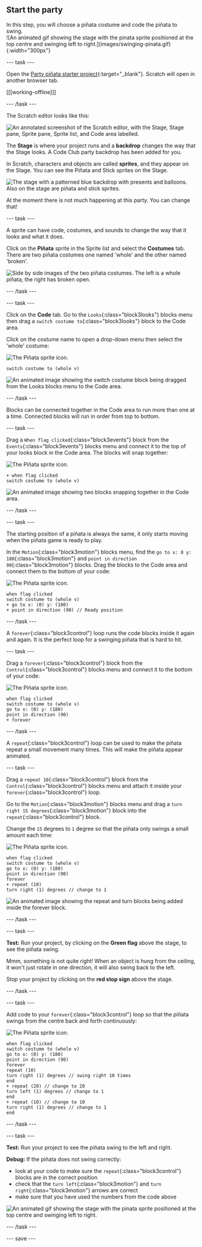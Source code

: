 ## Start the party

<div style="display: flex; flex-wrap: wrap">
<div style="flex-basis: 200px; flex-grow: 1; margin-right: 15px;">
In this step, you will choose a piñata costume and code the piñata to swing.
</div>
<div>
![An animated gif showing the stage with the pinata sprite positioned at the top centre and swinging left to right.](images/swinging-pinata.gif){:width="300px"}
</div>
</div>

--- task ---

Open the [Party piñata starter project](https://scratch.mit.edu/projects/653082997/editor){:target="_blank"}. Scratch will open in another browser tab.

[[[working-offline]]]

--- /task ---

The Scratch editor looks like this:

![An annotated screenshot of the Scratch editor, with the Stage, Stage pane, Sprite pane, Sprite list, and Code area labelled.](images/scratch-interface.png)

The **Stage** is where your project runs and a **backdrop** changes the way that the Stage looks. A Code Club party backdrop has been added for you. 

In Scratch, characters and objects are called **sprites**, and they appear on the Stage. You can see the Piñata and Stick sprites on the Stage.

![The stage with a patterned blue backdrop with presents and balloons. Also on the stage are piñata and stick sprites.](images/backdrop-and-sprites.png)

At the moment there is not much happening at this party. You can change that! 

--- task ---

A sprite can have code, costumes, and sounds to change the way that it looks and what it does.

Click on the **Piñata** sprite in the Sprite list and select the **Costumes** tab. There are two piñata costumes one named 'whole' and the other named 'broken'. 

![Side by side images of the two piñata costumes. The left is a whole piñata, the right has broken open.](images/pinata-costumes.png)

--- /task ---

--- task ---

Click on the **Code** tab. Go to the `Looks`{:class="block3looks"} blocks menu then drag a `switch costume to`{:class="block3looks"} block to the Code area. 

Click on the costume name to open a drop-down menu then select the 'whole' costume:

![The Piñata sprite icon.](images/pinata-sprite.png)

```blocks3
switch costume to (whole v) 
```

![An animated image showing the switch costume block being dragged from the Looks blocks menu to the Code area.](images/switch-costume.gif)

--- /task ---

Blocks can be connected together in the Code area to run more than one at a time. Connected blocks will run in order from top to bottom.

--- task ---

Drag a `When flag clicked`{:class="block3events"} block from the `Events`{:class="block3events"} blocks menu and connect it to the top of your looks block in the Code area. The blocks will snap together:

![The Piñata sprite icon.](images/pinata-sprite.png)

```blocks3
+ when flag clicked
switch costume to (whole v)
```

![An animated image showing two blocks snapping together in the Code area.](images/add-flag-clicked.gif)

--- /task ---

--- task ---

The starting position of a piñata is always the same, it only starts moving when the piñata game is ready to play. 

In the `Motion`{:class="block3motion"} blocks menu, find the `go to x: 0 y: 180`{:class="block3motion"} and  `point in direction 90`{:class="block3motion"} blocks. Drag the blocks to the Code area and connect them to the bottom of your code:

![The Piñata sprite icon.](images/pinata-sprite.png)

```blocks3
when flag clicked
switch costume to (whole v)
+ go to x: (0) y: (180)
+ point in direction (90) // Ready position
```

--- /task ---

A `forever`{:class="block3control"} loop runs the code blocks inside it again and again. It is the perfect loop for a swinging piñata that is hard to hit.

--- task ---

Drag a `forever`{:class="block3control"} block from the `Control`{:class="block3control"} blocks menu and connect it to the bottom of your code:

![The Piñata sprite icon.](images/pinata-sprite.png)

```blocks3
when flag clicked
switch costume to (whole v)
go to x: (0) y: (180)
point in direction (90)
+ forever
```

--- /task ---

A `repeat`{:class="block3control"} loop can be used to make the piñata repeat a small movement many times. This will make the piñata appear animated.

--- task ---

Drag a `repeat 10`{:class="block3control"} block from the `Control`{:class="block3control"} blocks menu and attach it inside your `forever`{:class="block3control"} loop. 

Go to the `Motion`{:class="block3motion"} blocks menu and drag a `turn right 15 degrees`{:class="block3motion"} block into the `repeat`{:class="block3control"} block. 

Change the `15` degrees to `1` degree so that the piñata only swings a small amount each time:

![The Piñata sprite icon.](images/pinata-sprite.png)

```blocks3
when flag clicked
switch costume to (whole v)
go to x: (0) y: (180)
point in direction (90)
forever
+ repeat (10) 
turn right (1) degrees // change to 1
```

![An animated image showing the repeat and turn blocks being added inside the forever block.](images/add-repeat.gif)

--- /task ---

--- task ---

**Test:** Run your project, by clicking on the **Green flag** above the stage, to see the piñata swing. 

Mmm, something is not quite right! When an object is hung from the ceiling, it won't just rotate in one direction, it will also swing back to the left. 

Stop your project by clicking on the **red stop sign** above the stage.

--- /task ---

--- task ---

Add code to your `forever`{:class="block3control"} loop so that the piñata swings from the centre back and forth continuously:

![The Piñata sprite icon.](images/pinata-sprite.png)

```blocks3
when flag clicked
switch costume to (whole v)
go to x: (0) y: (180)
point in direction (90)
forever
repeat (10)
turn right (1) degrees // swing right 10 times
end
+ repeat (20) // change to 20
turn left (1) degrees // change to 1
end
+ repeat (10) // change to 10
turn right (1) degrees // change to 1
end
```

--- /task ---

--- task ---

**Test:** Run your project to see the piñata swing to the left and right. 

**Debug:** If the piñata does not swing correctly: 
+ look at your code to make sure the `repeat`{:class="block3control"} blocks are in the correct position
+ check that the `turn left`{:class="block3motion"} and `turn right`{:class="block3motion"} arrows are correct
+ make sure that you have used the numbers from the code above

![An animated gif showing the stage with the pinata sprite positioned at the top centre and swinging left to right.](images/swinging-pinata.gif)

--- /task ---

--- save ---

